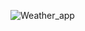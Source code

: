 ![Weather_app](https://github.com/HaiNguyenDuy123/Weather_app/assets/91516568/6c4d8925-3670-4850-9952-c8a8d174892c)

